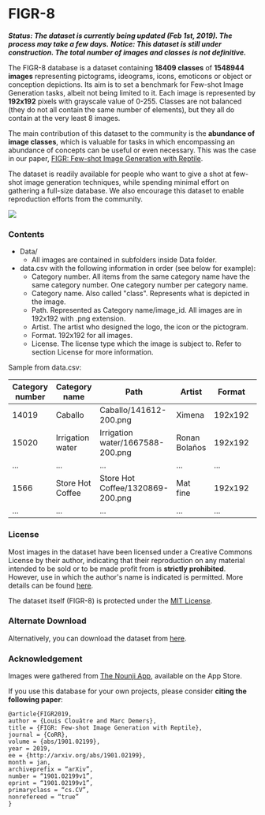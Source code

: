 # FIGR-8

___Status: The dataset is currently being updated (Feb 1st, 2019). The process may take a few days.___
___Notice: This dataset is still under construction. The total number of images and classes is not definitive.___

The FIGR-8 database is a dataset containing __18409 classes__ of __1548944 images__ representing pictograms, ideograms, icons, emoticons or object or conception depictions. Its aim is to set a benchmark for Few-shot Image Generation tasks, albeit not being limited to it. Each image is represented by __192x192__ pixels with grayscale value of 0-255. Classes are not balanced (they do not all contain the same number of elements), but they all do contain at the very least 8 images.

The main contribution of this dataset to the community is the __abundance of image classes__, which is valuable for tasks in which encompassing an abundance of concepts can be useful or even necessary. This was the case in our paper, [FIGR: Few-shot Image Generation with Reptile](https://arxiv.org/abs/1901.02199 "arxiv link").

The dataset is readily available for people who want to give a shot at few-shot image generation techniques, while spending minimal effort on gathering a full-size database. We also encourage this dataset to enable reproduction efforts from the community.

![](dataset_explanation.png)

### Contents

+ Data/
    + All images are contained in subfolders inside Data folder.
+ data.csv with the following information in order (see below for example):
    + Category number. All items from the same category name have the same category number. One category number per category name.
    + Category name. Also called "class". Represents what is depicted in the image.
    + Path. Represented as Category name/image_id. All images are in 192x192 with .png extension.
	+ Artist. The artist who designed the logo, the icon or the pictogram.
	+ Format. 192x192 for all images.
	+ License. The license type which the image is subject to. Refer to section License for more information.

Sample from data.csv:

| Category number  | Category name | Path | Artist | Format	 | License |
| ------------- | ------------- | ------------- | ------------- | ------------- | ------------- |
| 14019  | Caballo | Caballo/141612-200.png | Ximena  | 192x192 | Creative Commons  |
| 15020 | Irrigation water | Irrigation water/1667588-200.png | Ronan Bolaños | 192x192 | Creative Commons  |
|...|...|...|...|...|...|
| 1566 | Store Hot Coffee | Store Hot Coffee/1320869-200.png | Mat fine | 192x192 | Creative Commons  |
|...|...|...|...|...|...|

### License

Most images in the dataset have been licensed under a Creative Commons License by their author, indicating that their reproduction on any material intended to be sold or to be made profit from is **strictly prohibited**. However, use in which the author&apos;s name is indicated is permitted. More details can be found [here](https://creativecommons.org/licenses/by/3.0/us/legalcode "Creative Commons 3.0").

The dataset itself (FIGR-8) is protected under the [MIT License](https://opensource.org/licenses/MIT "MIT License").

### Alternate Download

Alternatively, you can download the dataset from [here](http://bit.ly/FIGR-8 "FIGR-8 GoogleDrive").

### Acknowledgement

Images were gathered from [The Nounji App](https://thenounproject.com/nounji/ "Nounji"), available on the App Store.

If you use this database for your own projects, please consider __citing the following paper__:

	@article{FIGR2019,
	author = {Louis Clouâtre and Marc Demers},
	title = {FIGR: Few-shot Image Generation with Reptile},
	journal = {CoRR},
	volume = {abs/1901.02199},
	year = 2019,
	ee = {http://arxiv.org/abs/1901.02199},
	month = jan,
	archiveprefix = “arXiv”,
	number = “1901.02199v1”,
	eprint = “1901.02199v1”,
	primaryclass = “cs.CV”,
	nonrefereed = “true”
	}
